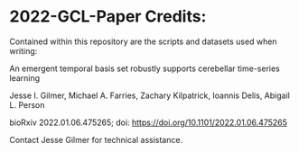 # 2022-GCL-Paper Credits:
Contained within this repository are the scripts and datasets used when writing: 

An emergent temporal basis set robustly supports cerebellar time-series learning

Jesse I. Gilmer, Michael A. Farries, Zachary Kilpatrick, Ioannis Delis, Abigail L. Person

bioRxiv 2022.01.06.475265; doi: https://doi.org/10.1101/2022.01.06.475265

Contact Jesse Gilmer for technical assistance.